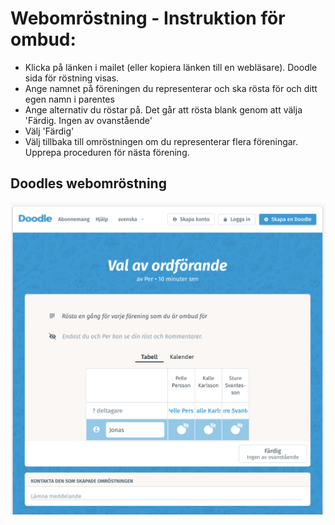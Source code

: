 # Webomröstning - Instruktion för ombud:

* Klicka på länken i mailet (eller kopiera länken till en webläsare). Doodle sida för röstning visas.
* Ange namnet på föreningen du representerar och ska rösta för och ditt egen namn i parentes
* Ange alternativ du röstar på. Det går att rösta blank genom att välja 'Färdig. Ingen av ovanstående'
* Välj 'Färdig'
* Välj tillbaka till omröstningen om du representerar flera föreningar. Upprepa proceduren för nästa förening.


## Doodles webomröstning

![Sida där ombud lägger sin röst](./media/doodle/rostningssida.png "Sida där ombud lägger sin röst")
